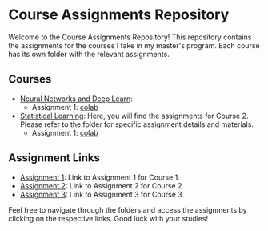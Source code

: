 # Course Assignments Repository

Welcome to the Course Assignments Repository! This repository contains the assignments for the courses I take in my master's program. Each course has its own folder with the relevant assignments.

## Courses

- [Neural Networks and Deep Learn](Neural_Networks_and_Deep_Learn/): 
  - Assignment 1: [colab](https://colab.research.google.com/drive/1LN_cocSSjqEcoB36Hog4ldco5WZ6OWdo)   
- [Statistical Learning](Statistical_Learning/): Here, you will find the assignments for Course 2. Please refer to the folder for specific assignment details and materials.
  - Assignment 1: [colab](https://colab.research.google.com/drive/1LN_cocSSjqEcoB36Hog4ldco5WZ6OWdo)

## Assignment Links

- [Assignment 1](course1/assignment1.md): Link to Assignment 1 for Course 1.
- [Assignment 2](course2/assignment2.md): Link to Assignment 2 for Course 2.
- [Assignment 3](course3/assignment3.md): Link to Assignment 3 for Course 3.

Feel free to navigate through the folders and access the assignments by clicking on the respective links. Good luck with your studies!
